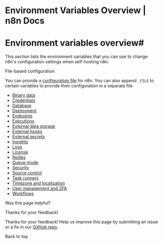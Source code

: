 # Environment Variables Overview | n8n Docs

[ ](https://github.com/n8n-io/n8n-docs/edit/main/docs/hosting/configuration/environment-variables/index.md "Edit this page")

# Environment variables overview#

This section lists the environment variables that you can use to change n8n's configuration settings when self-hosting n8n.

File-based configuration

You can provide a [configuration file](../configuration-methods/) for n8n. You can also append `_FILE` to certain variables to provide their configuration in a separate file. 

  * [Binary data](/hosting/configuration/environment-variables/binary-data/)
  * [Credentials](/hosting/configuration/environment-variables/credentials/)
  * [Database](/hosting/configuration/environment-variables/database/)
  * [Deployment](/hosting/configuration/environment-variables/deployment/)
  * [Endpoints](/hosting/configuration/environment-variables/endpoints/)
  * [Executions](/hosting/configuration/environment-variables/executions/)
  * [External data storage](/hosting/configuration/environment-variables/external-data-storage/)
  * [External hooks](/hosting/configuration/environment-variables/external-hooks/)
  * [External secrets](/hosting/configuration/environment-variables/external-secrets/)
  * [Insights](/hosting/configuration/environment-variables/insights/)
  * [Logs](/hosting/configuration/environment-variables/logs/)
  * [License](/hosting/configuration/environment-variables/licenses/)
  * [Nodes](/hosting/configuration/environment-variables/nodes/)
  * [Queue mode](/hosting/configuration/environment-variables/queue-mode/)
  * [Security](/hosting/configuration/environment-variables/security/)
  * [Source control](/hosting/configuration/environment-variables/source-control/)
  * [Task runners](/hosting/configuration/environment-variables/task-runners/)
  * [Timezone and localization](/hosting/configuration/environment-variables/timezone-localization/)
  * [User management and 2FA](/hosting/configuration/environment-variables/user-management-smtp-2fa/)
  * [Workflows](/hosting/configuration/environment-variables/workflows/)

Was this page helpful? 

Thanks for your feedback! 

Thanks for your feedback! Help us improve this page by submitting an issue or a fix in our [GitHub repo](https://github.com/n8n-io/n8n-docs). 

Back to top